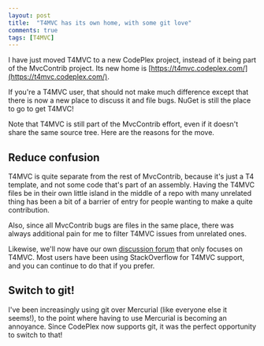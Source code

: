 ```yaml
---
layout: post
title:  "T4MVC has its own home, with some git love"
comments: true
tags: [T4MVC]
---
```



I have just moved T4MVC to a new CodePlex project, instead of it being part of the MvcContrib project. Its new home is [https://t4mvc.codeplex.com/](https://t4mvc.codeplex.com/).

If you're a T4MVC user, that should not make much difference except that there is now a new place to discuss it and file bugs. NuGet is still the place to go to get T4MVC!

Note that T4MVC is still part of the MvcContrib effort, even if it doesn't share the same source tree. Here are the reasons for the move.

## Reduce confusion

T4MVC is quite separate from the rest of MvcContrib, because it's just a T4 template, and not some code that's part of an assembly. Having the T4MVC files be in their own little island in the middle of a repo with many unrelated thing has been a bit of a barrier of entry for people wanting to make a quite contribution.

Also, since all MvcContrib bugs are files in the same place, there was always additional pain for me to filter T4MVC issues from unrelated ones.

Likewise, we'll now have our own [discussion forum](https://t4mvc.codeplex.com/discussions) that only focuses on T4MVC. Most users have been using StackOverflow for T4MVC support, and you can continue to do that if you prefer.

## Switch to git!

I've been increasingly using git over Mercurial (like everyone else it seems!), to the point where having to use Mercurial is becoming an annoyance. Since CodePlex now supports git, it was the perfect opportunity to switch to that!

